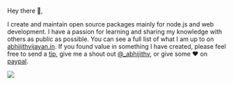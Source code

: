 <!--
**abhijithvijayan/abhijithvijayan** is a ✨ _special_ ✨ repository because its `README.md` (this file) appears on your GitHub profile.

Here are some ideas to get you started:

- 🔭 I’m currently working on ...
- 🌱 I’m currently learning ...
- 👯 I’m looking to collaborate on ...
- 🤔 I’m looking for help with ...
- 💬 Ask me about ...
- 📫 How to reach me: ...
- 😄 Pronouns: ...
- ⚡ Fun fact: ...
-->

Hey there 👋,

I create and maintain open source packages mainly for node.js and web development. I have a passion for learning and sharing my knowledge with others as public as possible.  You can see a full list of what I am up to on [abhijithvijayan.in](https://abhijithvijayan.in). If you found value in something I have created, please feel free to send a [tip](https://www.buymeacoffee.com/abhijithvijayan), give me a shout out [@_abhijithv](https://twitter.com/_abhijithv), or give some ♥ on [paypal](https://www.paypal.me/iamabhijithvijayan).

<img src="https://github-readme-stats.vercel.app/api?username=abhijithvijayan&&show_icons=true&title_color=ffffff&icon_color=bb2acf&text_color=daf7dc&bg_color=191919" />
